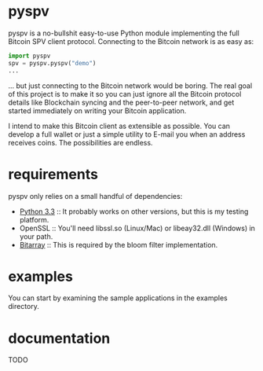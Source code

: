 pyspv
=====

pyspv is a no-bullshit easy-to-use Python module implementing the full Bitcoin
SPV client protocol.  Connecting to the Bitcoin network is as easy as:

```python
import pyspv
spv = pyspv.pyspv("demo")
...
```

... but just connecting to the Bitcoin network would be boring.  The real goal
of this project is to make it so you can just ignore all the Bitcoin protocol
details like Blockchain syncing and the peer-to-peer network, and get started
immediately on writing your Bitcoin application.  

I intend to make this Bitcoin client as extensible as possible.  You can
develop a full wallet or just a simple utility to E-mail you when an address
receives coins.  The possibilities are endless.

requirements
============

pyspv only relies on a small handful of dependencies:

* [Python 3.3](http://www.python.org/) :: It probably works on other versions, but this is my testing platform.
* OpenSSL :: You'll need libssl.so (Linux/Mac) or libeay32.dll (Windows) in your path.
* [Bitarray](https://pypi.python.org/pypi/bitarray/) :: This is required by the bloom filter implementation.

examples
========

You can start by examining the sample applications in the examples directory.

documentation
=============

TODO
